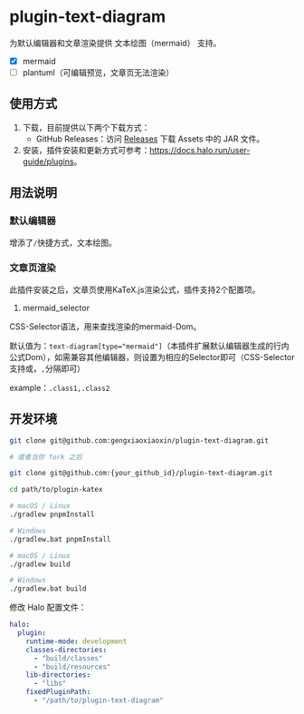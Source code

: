 # plugin-text-diagram

为默认编辑器和文章渲染提供 文本绘图（mermaid） 支持。

- [x] mermaid
- [ ] plantuml（可编辑预览，文章页无法渲染）

## 使用方式

1. 下载，目前提供以下两个下载方式：
    - GitHub Releases：访问 [Releases](https://github.com/gengxiaoxiaoxin/plugin-text-diagram/releases) 下载 Assets 中的 JAR 文件。
2. 安装，插件安装和更新方式可参考：<https://docs.halo.run/user-guide/plugins>。

## 用法说明

### 默认编辑器
增添了`/`快捷方式，文本绘图。
### 文章页渲染
此插件安装之后，文章页使用KaTeX.js渲染公式，插件支持2个配置项。
1. mermaid_selector
   
CSS-Selector语法，用来查找渲染的mermaid-Dom。

默认值为：`text-diagram[type="mermaid"]`（本插件扩展默认编辑器生成的行内公式Dom），如需兼容其他编辑器，则设置为相应的Selector即可（CSS-Selector支持或，`,`分隔即可）

example：`.class1,.class2`

## 开发环境

```bash
git clone git@github.com:gengxiaoxiaoxin/plugin-text-diagram.git

# 或者当你 fork 之后

git clone git@github.com:{your_github_id}/plugin-text-diagram.git
```

```bash
cd path/to/plugin-katex
```

```bash
# macOS / Linux
./gradlew pnpmInstall

# Windows
./gradlew.bat pnpmInstall
```

```bash
# macOS / Linux
./gradlew build

# Windows
./gradlew.bat build
```

修改 Halo 配置文件：

```yaml
halo:
  plugin:
    runtime-mode: development
    classes-directories:
      - "build/classes"
      - "build/resources"
    lib-directories:
      - "libs"
    fixedPluginPath:
      - "/path/to/plugin-text-diagram"
```
